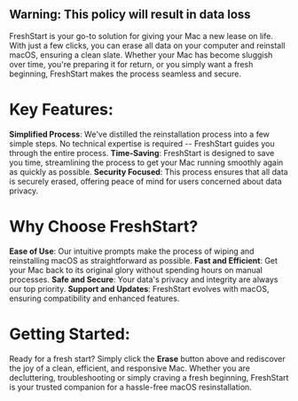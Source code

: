 <!--fresh erase all contents and settings wipe reinstall-->

## Warning: This policy will result in data loss

FreshStart is your go-to solution for giving your Mac a new lease on life. With just a few clicks, you can erase all data on your computer and reinstall macOS, ensuring a clean slate. Whether your Mac has become sluggish over time, you're preparing it for return, or you simply want a fresh beginning, FreshStart makes the process seamless and secure. 

# Key Features:

**Simplified Process**: We've distilled the reinstallation process into a few simple steps. No technical expertise is required -- FreshStart guides you through the entire process. 
**Time-Saving**: FreshStart is designed to save you time, streamlining the process to get your Mac running smoothly again as quickly as possible. 
**Security Focused**: This process ensures that all data is securely erased, offering peace of mind for users concerned about data privacy. 

# Why Choose FreshStart? 

**Ease of Use**: Our intuitive prompts make the process of wiping and reinstalling macOS as straightforward as possible. 
**Fast and Efficient**: Get your Mac back to its original glory without spending hours on manual processes. 
**Safe and Secure**: Your data's privacy and integrity are always our top priority. 
**Support and Updates**: FreshStart evolves with macOS, ensuring compatibility and enhanced features. 

# Getting Started: 

Ready for a fresh start? Simply click the **Erase** button above and rediscover the joy of a clean, efficient, and responsive Mac. Whether you are decluttering, troubleshooting or simply craving a fresh beginning, FreshStart is your trusted companion for a hassle-free macOS resinstallation. 
